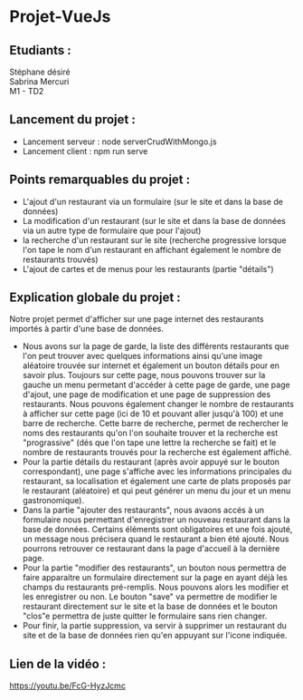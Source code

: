 # Projet-VueJs

## Etudiants : 
Stéphane désiré  
Sabrina Mercuri  
M1 - TD2

## Lancement du projet : 
- Lancement serveur : node serverCrudWithMongo.js
- Lancement client : npm run serve

## Points remarquables du projet : 
- L'ajout d'un restaurant via un formulaire (sur le site et dans la base de données) 
- La modification d'un restaurant (sur le site et dans la base de données via un autre type de formulaire que pour l'ajout)
- la recherche d'un restaurant sur le site (recherche progressive lorsque l'on tape le nom d'un restaurant en affichant également le nombre de restaurants trouvés)
- L'ajout de cartes et de menus pour les restaurants (partie "détails")

## Explication globale du projet : 
Notre projet permet d'afficher sur une page internet des restaurants importés à partir d'une base de données.  
- Nous avons sur la page de garde, la liste des différents restaurants que l'on peut trouver avec quelques informations ainsi qu'une image aléatoire trouvée sur internet et également un bouton détails pour en savoir plus.
Toujours sur cette page, nous pouvons trouver sur la gauche un menu permetant d'accéder à cette page de garde, une page d'ajout, une page de modification et une page de suppression des restaurants. Nous pouvons également changer le nombre de restaurants à afficher sur cette page (ici de 10 et pouvant aller jusqu'à 100) et une barre de recherche. Cette barre de recherche, permet de rechercher le noms des restaurants qu'on l'on souhaite trouver et la recherche est "prograssive" (dés que l'on tape une lettre la recherche se fait) et le nombre de restaurants trouvés pour la recherche est également affiché. 
- Pour la partie détails du restaurant (après avoir appuyé sur le bouton correspondant), une page s'affiche avec les informations principales du restaurant, sa localisation et également une carte de plats proposés par le restaurant (aléatoire) et qui peut générer un menu du jour et un menu gastronomique).
- Dans la partie "ajouter des restaurants", nous avaons accés à un formulaire nous permettant d'enregistrer un nouveau restaurant dans la base de données. Certains éléments sont obligatoires et une fois ajouté, un message nous précisera quand le restaurant a bien été ajouté. Nous pourrons retrouver ce restaurant dans la page d'accueil à la dernière page. 
- Pour la partie "modifier des restaurants", un bouton nous permettra de faire apparaitre un formulaire directement sur la page en ayant déjà les champs du restaurants pré-remplis. Nous pouvons alors les modifier et les enregistrer ou non. Le bouton "save" va permettre de modifier le restaurant directement sur le site et la base de données et le bouton "clos"e permettra de juste quitter le formulaire sans rien changer. 
- Pour finir, la partie suppression, va servir à supprimer un restaurant du site et de la base de données rien qu'en appuyant sur l'icone indiquée. 

## Lien de la vidéo :  
https://youtu.be/FcG-HyzJcmc 
